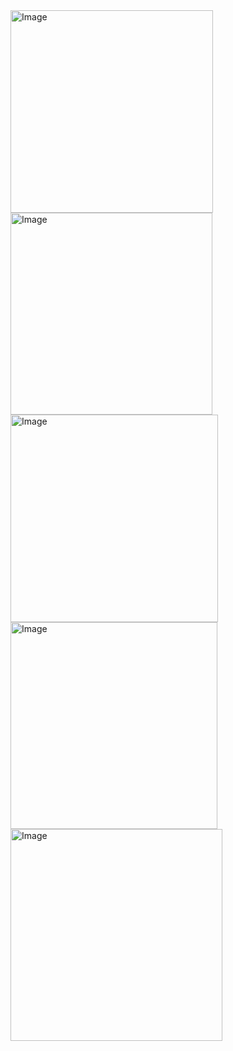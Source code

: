 <img width="324" alt="Image" src="https://github.com/user-attachments/assets/1c51f8ad-8b65-4464-bdca-e01a3b7319b1" />
<img width="323" alt="Image" src="https://github.com/user-attachments/assets/e8d1d56b-3c05-48cc-bf5d-6a618aa62f0c" />
<img width="332" alt="Image" src="https://github.com/user-attachments/assets/18d2e24c-9a97-40ce-b70c-60e6d85b19a1" />
<img width="331" alt="Image" src="https://github.com/user-attachments/assets/68d16af8-9455-4b7d-a167-f1d1443fc357" />
<img width="339" alt="Image" src="https://github.com/user-attachments/assets/c78961c5-7a5e-4826-80ca-98e0b228db71" />
